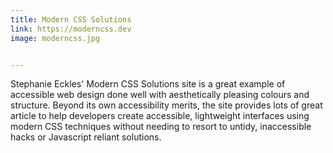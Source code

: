 ```yaml
---
title: Modern CSS Solutions
link: https://moderncss.dev
image: moderncss.jpg


---
```


Stephanie Eckles' Modern CSS Solutions site is a great example of accessible web design done well with aesthetically pleasing colours and structure. Beyond its own accessibility merits, the site provides lots of great article to help developers create accessible, lightweight interfaces using modern CSS techniques without needing to resort to untidy, inaccessible hacks or Javascript reliant solutions.
